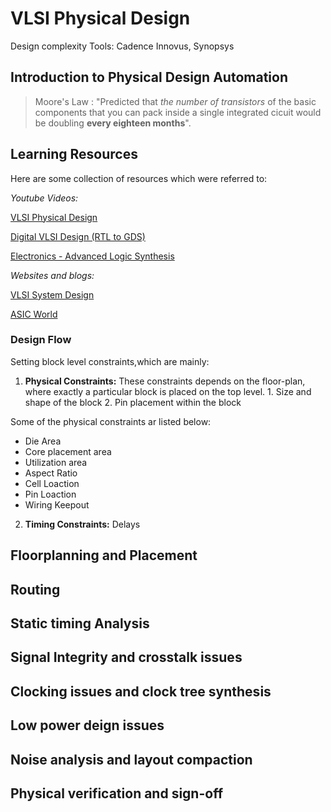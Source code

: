 # VLSI Physical Design
Design complexity
Tools: Cadence Innovus, Synopsys

## Introduction to Physical Design Automation

> Moore's Law : "Predicted that *the number of transistors* of the basic components that you can pack inside a single integrated cicuit would be doubling **every eighteen months**".

## Learning Resources

Here are some collection of resources which were referred to:

*Youtube Videos:*

[VLSI Physical Design](https://www.youtube.com/playlist?list=PLU8VFS-HdvKtKswbcvvA8yVhzleTV7OE8)

[Digital VLSI Design (RTL to GDS)](https://www.youtube.com/playlist?list=PLZU5hLL_713x0_AV_rVbay0pWmED7992G)

[Electronics - Advanced Logic Synthesis](https://www.youtube.com/playlist?list=PLbMVogVj5nJQe0_9YJlN9S7ktkA8DI-fL)

*Websites and blogs:*

[VLSI System Design](https://www.vlsisystemdesign.com/)

[ASIC World](http://asic-world.com/index.html)

### Design Flow
Setting block level constraints,which are mainly:
1. **Physical Constraints:** These constraints depends on the floor-plan, where exactly a particular block is placed on the top level.
        1. Size and shape of the block
        2. Pin placement within the block

Some of the physical constraints ar listed below:
- Die Area
- Core placement area
- Utilization area
- Aspect Ratio
- Cell Loaction
- Pin Loaction
- Wiring Keepout

2. **Timing Constraints:** Delays


## Floorplanning and Placement
## Routing
## Static timing Analysis
## Signal Integrity and crosstalk issues
## Clocking issues and clock tree synthesis
## Low power deign issues
## Noise analysis and layout compaction
## Physical verification and sign-off
